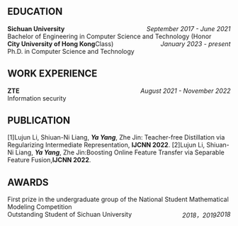 ## EDUCATION
**<span style="float:left">Sichuan University</span>** *<span style="float:right">September 2017 - June 2021</span>*
<br>Bachelor of Engineering in Computer Science and Technology (Honor Class)
**<span style="float:left">City University of Hong Kong</span>** *<span style="float:right">January 2023 - present</span>*
<br>Ph.D. in Computer Science and Technology 

## WORK EXPERIENCE
**<span style="float:left">ZTE</span>** *<span style="float:right">August 2021 - November 2022</span>*
<br>Information security

## PUBLICATION
[1]Lujun Li, Shiuan-Ni Liang, ***Ya Yang***, Zhe Jin: Teacher-free Distillation via Regularizing Intermediate Representation, **IJCNN 2022**.
[2]Lujun Li, Shiuan-Ni Liang, ***Ya Yang***, Zhe Jin:Boosting Online Feature Transfer via Separable Feature Fusion,**IJCNN 2022**.


## AWARDS
<span style="float:left">First prize in the undergraduate group of the National Student Mathematical Modeling Competition</span> *<span style="float:right">2018</span>* <br>
<span style="float:left">Outstanding Student of Sichuan University</span> *<span style="float:right">2018，2019</span>* <br>

